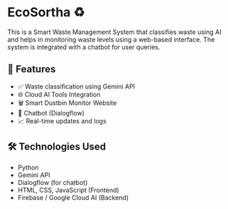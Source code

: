 # EcoSortha ♻

This is a Smart Waste Management System that classifies waste using AI and helps in monitoring waste levels using a web-based interface. The system is integrated with a chatbot for user queries.

## 🚀 Features

- ✅ Waste classification using Gemini API
- 🌐 Cloud AI Tools Integration
- 🗑 Smart Dustbin Monitor Website
- 💬 Chatbot (Dialogflow)
- 📈 Real-time updates and logs

## 🛠 Technologies Used

- Python
- Gemini API
- Dialogflow (for chatbot)
- HTML, CSS, JavaScript (Frontend)
- Firebase / Google Cloud AI (Backend)
